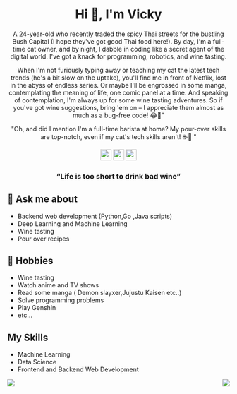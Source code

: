<h1 align="center">Hi 👋, I'm Vicky</h1>
<p align="center">A 24-year-old who recently traded the spicy Thai streets for the bustling Bush Capital (I hope they've got good Thai food here!). By day, I'm a full-time cat owner, and by night, I dabble in coding like a secret agent of the digital world. I've got a knack for programming, robotics, and wine tasting.</p>

<p align="center">When I'm not furiously typing away or teaching my cat the latest tech trends (he's a bit slow on the uptake), you'll find me in front of Netflix, lost in the abyss of endless series. Or maybe I'll be engrossed in some manga, contemplating the meaning of life, one comic panel at a time. And speaking of contemplation, I'm always up for some wine tasting adventures. So if you've got wine suggestions, bring 'em on – I appreciate them almost as much as a bug-free code! 😂🍷" </p>

<p align="center">"Oh, and did I mention I'm a full-time barista at home? My pour-over skills are top-notch, even if my cat's tech skills aren't! ☕️🐾 "</p>

<p align="center"><a href="mailto:auraiwan1756@gmail.com"><img src="https://img.shields.io/badge/Email-c14438?style=flat-square&logo=Gmail&logoColor=white&link=mailto:mailharshkhatri@gmail.com" height=25></a> <a href="https://www.linkedin.com/in/auraiwan-choosakul-51162011b/"><img src="https://img.shields.io/badge/linkedin-%230077B5.svg?&style=for-the-badge&logo=linkedin&logoColor=white" height=25></a> <a href="https://www.instagram.com/365shadesofgalileo/"><img src="https://img.shields.io/badge/instagram-%23E4405F.svg?&style=for-the-badge&logo=instagram&logoColor=white" height=25></a> 
</p>

<h3 align="center">“Life is too short to drink bad wine”</h3>

## 💬 Ask me about
- Backend web development (Python,Go ,Java scripts)
- Deep Learning and Machine Learning
- Wine tasting 
- Pour over recipes
## 📅 Hobbies
- Wine tasting 
- Watch anime and TV shows
- Read some manga ( Demon slayxer,Jujustu Kaisen etc..)
- Solve programming problems 
- Play Genshin 
- etc...
## My Skills
* Machine Learning
* Data Science
* Frontend and Backend Web Development

<img align="left" src="https://github-readme-stats.vercel.app/api/top-langs?username=Vicky1756&layout=compact&theme=tokyonight&langs_count=10" />
<img align="right" src="https://github-readme-stats.vercel.app/api/?username=Vicky1756&layout=compact&card_width=275&theme=tokyonight"/>
